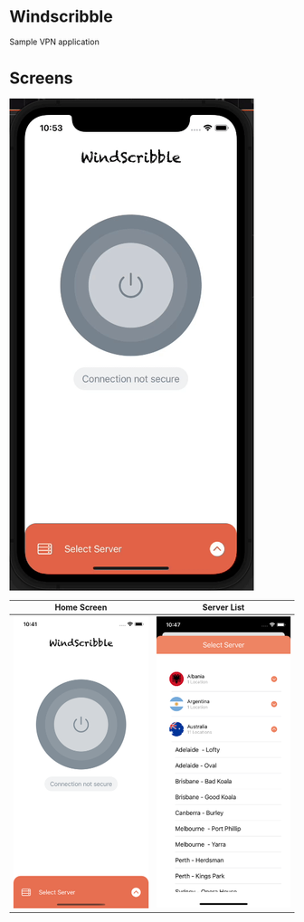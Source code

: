# Windscribble
Sample VPN application

# Screens
![Demo](https://github.com/norrisboat/Windscribble/blob/main/Screens/demo.gif)


| Home Screen | Server List | 
| ------------- | ------------- |
| ![Home Screen](https://github.com/norrisboat/Windscribble/blob/main/Screens/home_screen.png?raw=true "Home Screen")  | ![Server List](https://github.com/norrisboat/Windscribble/blob/main/Screens/server_list.png?raw=true "Server List") |
